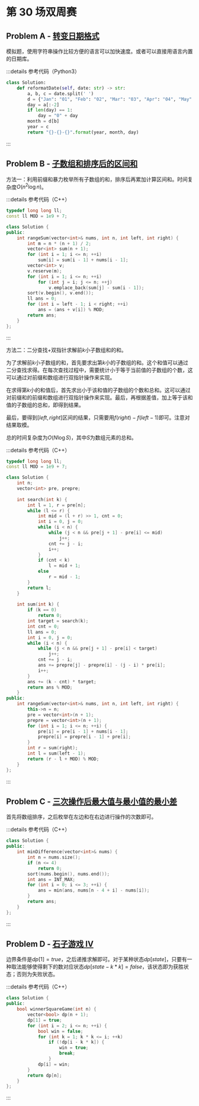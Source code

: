 # 第 30 场双周赛

## Problem A - [转变日期格式](https://leetcode.cn/problems/reformat-date/)

模拟题，使用字符串操作比较方便的语言可以加快速度。或者可以直接用语言内置的日期库。

:::details 参考代码（Python3）

```python
class Solution:
    def reformatDate(self, date: str) -> str:
        a, b, c = date.split(' ')
        d = {"Jan": "01", "Feb": "02", "Mar": "03", "Apr": "04", "May": "05", "Jun": "06", "Jul": "07", "Aug": "08", "Sep": "09", "Oct": "10", "Nov": "11", "Dec": "12"}
        day = a[:-2]
        if len(day) == 1:
            day = "0" + day
        month = d[b]
        year = c
        return "{}-{}-{}".format(year, month, day)
```

:::

## Problem B - [子数组和排序后的区间和](https://leetcode.cn/problems/range-sum-of-sorted-subarray-sums/)

方法一：利用前缀和暴力枚举所有子数组的和，排序后再累加计算区间和。时间复杂度$O(n^2\log n)$。

:::details 参考代码（C++）

```cpp
typedef long long ll;
const ll MOD = 1e9 + 7;

class Solution {
public:
    int rangeSum(vector<int>& nums, int n, int left, int right) {
        int m = n * (n + 1) / 2;
        vector<int> sum(n + 1);
        for (int i = 1; i <= n; ++i)
            sum[i] = sum[i - 1] + nums[i - 1];
        vector<int> v;
        v.reserve(m);
        for (int i = 1; i <= n; ++i)
            for (int j = i; j <= n; ++j)
                v.emplace_back(sum[j] - sum[i - 1]);
        sort(v.begin(), v.end());
        ll ans = 0;
        for (int i = left - 1; i < right; ++i)
            ans = (ans + v[i]) % MOD;
        return ans;
    }
};
```

:::

方法二：二分查找+双指针求解前$k$小子数组和的和。

为了求解前$k$小子数组的和，首先要求出第$k$小的子数组的和。这个和值可以通过二分查找求得。在每次查找过程中，需要统计小于等于当前值的子数组的个数，这可以通过对前缀和数组进行双指针操作来实现。

在求得第$k$小的和值后，首先求出小于该和值的子数组的个数和总和。这可以通过对前缀和的前缀和数组进行双指针操作来实现。最后，再根据差值，加上等于该和值的子数组的总和，即得到结果。

最后，要得到$[left,right]$区间的结果，只需要用$f(right)-f(left-1)$即可。注意对结果取模。

总的时间复杂度为$O(N\log S)$，其中$S$为数组元素的总和。

:::details 参考代码（C++）

```cpp
typedef long long ll;
const ll MOD = 1e9 + 7;

class Solution {
    int n;
    vector<int> pre, prepre;
    
    int search(int k) {
        int l = 1, r = pre[n];
        while (l <= r) {
            int mid = (l + r) >> 1, cnt = 0;
            int i = 0, j = 0;
            while (i < n) {
                while (j < n && pre[j + 1] - pre[i] <= mid)
                    j++;
                cnt += j - i;
                i++;
            }
            if (cnt < k)
                l = mid + 1;
            else
                r = mid - 1;
        }
        return l;
    }
    
    int sum(int k) {
        if (k == 0)
            return 0;
        int target = search(k);
        int cnt = 0;
        ll ans = 0;
        int i = 0, j = 0;
        while (i < n) {
            while (j < n && pre[j + 1] - pre[i] < target)
                j++;
            cnt += j - i;
            ans += prepre[j] - prepre[i] - (j - i) * pre[i];
            i++;
        }
        ans += (k - cnt) * target;
        return ans % MOD;
    }
public:
    int rangeSum(vector<int>& nums, int n, int left, int right) {
        this->n = n;
        pre = vector<int>(n + 1);
        prepre = vector<int>(n + 1);
        for (int i = 1; i <= n; ++i) {
            pre[i] = pre[i - 1] + nums[i - 1];
            prepre[i] = prepre[i - 1] + pre[i];
        }
        int r = sum(right);
        int l = sum(left - 1);
        return (r - l + MOD) % MOD;
    }
};
```

:::

## Problem C - [三次操作后最大值与最小值的最小差](https://leetcode.cn/problems/minimum-difference-between-largest-and-smallest-value-in-three-moves/)

首先将数组排序，之后枚举在左边和在右边进行操作的次数即可。

:::details 参考代码（C++）

```cpp
class Solution {
public:
    int minDifference(vector<int>& nums) {
        int n = nums.size();
        if (n <= 4)
            return 0;
        sort(nums.begin(), nums.end());
        int ans = INT_MAX;
        for (int i = 0; i <= 3; ++i) {
            ans = min(ans, nums[n - 4 + i] - nums[i]);
        }
        return ans;
    }
};
```

:::

## Problem D - [石子游戏 IV](https://leetcode.cn/problems/stone-game-iv/)

边界条件是$dp[1]=true$，之后递推求解即可。对于某种状态$dp[state]$，只要有一种取法能够使得剩下的数对应状态$dp[state-k*k]=false$，该状态即为获胜状态；否则为失败状态。

:::details 参考代码（C++）

```cpp
class Solution {
public:
    bool winnerSquareGame(int n) {
        vector<bool> dp(n + 1);
        dp[1] = true;
        for (int i = 2; i <= n; ++i) {
            bool win = false;
            for (int k = 1; k * k <= i; ++k)
                if (!dp[i - k * k]) {
                    win = true;
                    break;
                }
            dp[i] = win;
        }
        return dp[n];
    }
};
```

:::
